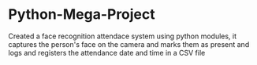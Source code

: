 # Python-Mega-Project
Created a face recognition attendace system using python modules, it captures the person's face on the camera and marks them as present and logs and registers the attendance date and time in a CSV file
